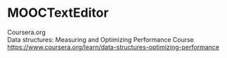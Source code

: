 # MOOCTextEditor
Coursera.org <br>
Data structures: Measuring and Optimizing Performance Course <br>
https://www.coursera.org/learn/data-structures-optimizing-performance
